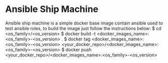 # Ansible Ship Machine
Ansible ship machine is a simple docker base image contain ansible used to test ansible roles, to build the image just follow the instructions below:
	$ cd <os_family>/<os_version>
	$ docker build -t <docker_images_name>:<os_family>-<os_version> .
	$ docker tag <docker_images_name>:<os_family>-<os_version> <your_docker_repo>/<docker_images_name>:<os_family>-<os_version>
	$ docker push <your_docker_repo>/<docker_images_name>:<os_family>-<os_version>
